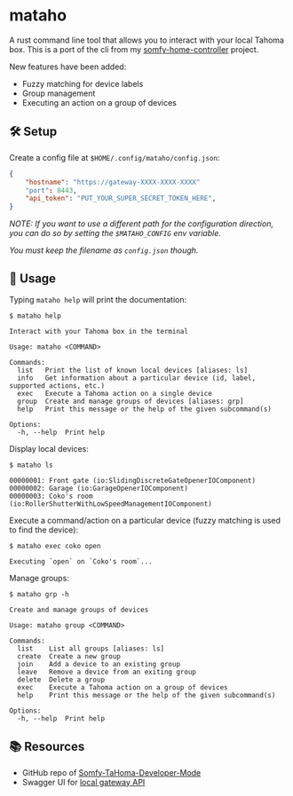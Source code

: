 # mataho

A rust command line tool that allows you to interact with your local Tahoma box.
This is a port of the cli from my [somfy-home-controller](https://github.com/coko7/somfy-home-controller) project.

New features have been added:
- Fuzzy matching for device labels
- Group management
- Executing an action on a group of devices

## 🛠️ Setup

Create a config file at `$HOME/.config/mataho/config.json`:
```json
{
    "hostname": "https://gateway-XXXX-XXXX-XXXX"
    "port": 8443,
    "api_token": "PUT_YOUR_SUPER_SECRET_TOKEN_HERE",
}
```

*NOTE: If you want to use a different path for the configuration direction, you can do so by setting the `$MATAHO_CONFIG` env variable.*

*You must keep the filename as `config.json` though.*

## 🐚 Usage

Typing `mataho help` will print the documentation:
```
$ mataho help

Interact with your Tahoma box in the terminal

Usage: mataho <COMMAND>

Commands:
  list   Print the list of known local devices [aliases: ls]
  info   Get information about a particular device (id, label, supported actions, etc.)
  exec   Execute a Tahoma action on a single device
  group  Create and manage groups of devices [aliases: grp]
  help   Print this message or the help of the given subcommand(s)

Options:
  -h, --help  Print help
```

Display local devices:
```
$ mataho ls

00000001: Front gate (io:SlidingDiscreteGateOpenerIOComponent)
00000002: Garage (io:GarageOpenerIOComponent)
00000003: Coko's room (io:RollerShutterWithLowSpeedManagementIOComponent)
```

Execute a command/action on a particular device (fuzzy matching is used to find the device):
```
$ mataho exec coko open

Executing `open` on `Coko's room`...
```

Manage groups:
```
$ mataho grp -h

Create and manage groups of devices

Usage: mataho group <COMMAND>

Commands:
  list    List all groups [aliases: ls]
  create  Create a new group
  join    Add a device to an existing group
  leave   Remove a device from an exiting group
  delete  Delete a group
  exec    Execute a Tahoma action on a group of devices
  help    Print this message or the help of the given subcommand(s)

Options:
  -h, --help  Print help
```

## 📚 Resources

- GitHub repo of [Somfy-TaHoma-Developer-Mode](https://github.com/Somfy-Developer/Somfy-TaHoma-Developer-Mode)
- Swagger UI for [local gateway API](https://somfy-developer.github.io/Somfy-TaHoma-Developer-Mode/)
